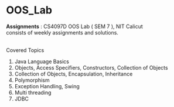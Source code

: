 # OOS_Lab

**Assignments** : CS4097D OOS Lab ( SEM 7 ), NIT Calicut
<br/>
consists of weekly assignments and solutions. 
<br/>
<br/>

Covered Topics
1. Java Language Basics
2. Objects, Access Specifiers, Constructors, Collection of Objects
3. Collection of Objects, Encapsulation, Inheritance
4. Polymorphism
5. Exception Handling, Swing
6. Multi threading
7. JDBC


